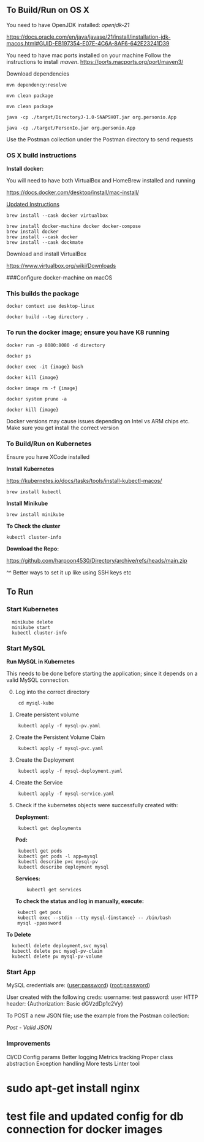 


## To Build/Run on OS X
You need to have OpenJDK installed: _openjdk-21_

https://docs.oracle.com/en/java/javase/21/install/installation-jdk-macos.html#GUID-EB197354-E07E-4C6A-8AF6-642E23241D39

You need to have mac ports installed on your machine
Follow the instructions to install _maven_.
https://ports.macports.org/port/maven3/

Download dependencies

    mvn dependency:resolve

    mvn clean package

    mvn clean package

    java -cp ./target/DirectoryJ-1.0-SNAPSHOT.jar org.personio.App

    java -cp ./target/PersonIo.jar org.personio.App

Use the Postman collection under the Postman directory to send requests



### OS X build instructions
**Install docker:**

You will need to have both VirtualBox and HomeBrew installed and running


https://docs.docker.com/desktop/install/mac-install/

[Updated Instructions
](https://desktop.docker.com/mac/main/amd64/122432/Docker.dmg?_gl=1*1djsy22*_ga*MjAyNzUwMzM5NC4xNjk5ODM5MTIx*_ga_XJWPQMJYHQ*MTY5OTgzOTEyMC4xLjEuMTY5OTg0MTcyNC41Ny4wLjA.
)

    brew install --cask docker virtualbox

    brew install docker-machine docker docker-compose
    brew install docker
    brew install --cask docker
    brew install --cask dockmate


Download and install VirtualBox

https://www.virtualbox.org/wiki/Downloads


###Configure docker-machine on macOS

[comment]: <> (Create a default machine &#40;if you don't have one, see: docker-machine ls&#41;:)

[comment]: <> (_docker-machine create --driver virtualbox default_)

[comment]: <> (Then set-up the environment for the Docker client:)

[comment]: <> (_eval "$&#40;docker-machine env default&#41;"_)

[comment]: <> (Go to VirtualBox and start the *deamon*)

[comment]: <> (Then double-check by listing containers:)

[comment]: <> (_docker ps_)



### This builds the package

    docker context use desktop-linux

    docker build --tag directory .

### To run the docker image; ensure you have K8 running

    docker run -p 8080:8080 -d directory

    docker ps

    docker exec -it {image} bash

    docker kill {image}

    docker image rm -f {image}

    docker system prune -a

    docker kill {image}

Docker versions may cause issues depending on Intel vs ARM chips etc.
Make sure you get install the correct version

### To Build/Run on Kubernetes

Ensure you have XCode installed

**Install Kubernetes**

https://kubernetes.io/docs/tasks/tools/install-kubectl-macos/

    brew install kubectl

**Install Minikube**

    brew install minikube

**To Check the cluster**
    
    kubectl cluster-info



**Download the Repo:**

https://github.com/harpoon4530/Directory/archive/refs/heads/main.zip

^^ Better ways to set it up like using SSH keys etc


## To Run

### Start Kubernetes
      minikube delete
      minikube start
      kubectl cluster-info

[comment]: <> (      minikube start --driver=docker)

[comment]: <> (Kubernetes control plane is running at https://192.168.64.2:8443)

[comment]: <> (CoreDNS is running at https://192.168.64.2:8443/api/v1/namespaces/kube-system/services/kube-dns:dns/proxy)



### Start MySQL


**Run MySQL in Kubernetes**

This needs to be done before starting the application; since it depends on a valid MySQL connection.

0. Log into the correct directory
    
        cd mysql-kube
   
1. Create persistent volume
   
        kubectl apply -f mysql-pv.yaml
   
2. Create the Persistent Volume Claim

        kubectl apply -f mysql-pvc.yaml

3. Create the Deployment

        kubectl apply -f mysql-deployment.yaml

4. Create the Service
   
        kubectl apply -f mysql-service.yaml


5. Check if the kubernetes objects were successfully created with:
    
    **Deployment:**

        kubectl get deployments

    **Pod:**
   
        kubectl get pods
        kubectl get pods -l app=mysql 
        kubectl describe pvc mysql-pv
        kubectl describe deployment mysql

   **Services:**
        
           kubectl get services

   **To check the status and log in manually, execute:**

[//]: # (     docker run -d --name mysql-container -e MYSQL_ROOT_PASSWORD=root -p 3306:3306 mysql:latest)
[//]: # (     kubectl run -it --rm --image=mysql:latest --restart=Never mysql-client -- mysql -h mysql --password="password")
[//]: # (     kubectl run -it --rm --image=mysql:latest --restart=Never mysql-client -- mysql -h mysql --password="password")

        kubectl get pods
        kubectl exec --stdin --tty mysql-{instance} -- /bin/bash
        mysql -ppassword

   **To Delete**

      kubectl delete deployment,svc mysql
      kubectl delete pvc mysql-pv-claim
      kubectl delete pv mysql-pv-volume

### Start App

MySQL credentials are: (<user:password>)    (<root:password>) 






User created with the following creds:
username: test
password: user
HTTP header: {Authorization: Basic dGVzdDp1c2Vy}

To POST a new JSON file; use the example from the Postman collection:

*Post - Valid JSON*


### Improvements
CI/CD
Config params
Better logging
Metrics tracking
Proper class abstraction
Exception handling
More tests
Linter tool



# sudo apt-get install nginx
# test file and updated config for db connection for docker images
